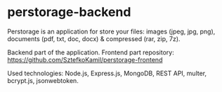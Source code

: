 # perstorage-backend

Perstorage is an application for store your files: images (jpeg, jpg, png), documents (pdf, txt, doc, docx) & compressed (rar, zip, 7z).

Backend part of the application.
Frontend part repository: https://github.com/SztefkoKamil/perstorage-frontend

Used technologies: Node.js, Express.js, MongoDB, REST API, multer, bcrypt.js, jsonwebtoken.
